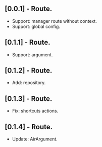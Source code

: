 ## [0.0.1] -  Route.

*  Support: manager route without context.
*  Support: global config.

## [0.1.1] -  Route.

*  Support: argument.

## [0.1.2] -  Route.

*  Add: repository.

## [0.1.3] - Route.

* Fix: shortcuts actions.

## [0.1.4] - Route.

* Update: AirArgument.